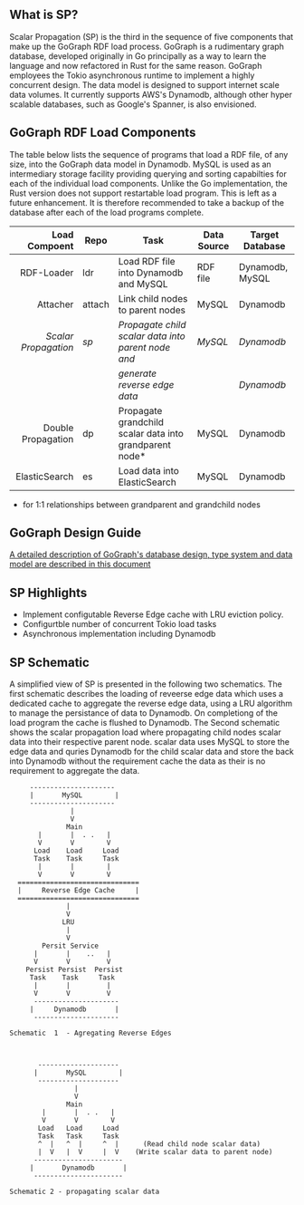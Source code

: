 ## What is SP?

Scalar Propagation (SP) is the third in the sequence of five components that make up the GoGraph RDF load process.  GoGraph is a rudimentary graph database, developed originally in Go principally as a way to learn the language and now refactored in Rust for the same reason. GoGraph employees the Tokio asynchronous runtime to implement a highly concurrent design. The data model is designed to support internet scale data volumes. It currently supports AWS's Dynamodb, although other hyper scalable databases, such as Google's Spanner, is also envisioned. 

## GoGraph RDF Load Components

The table below lists the sequence of programs that load a RDF file, of any size, into the GoGraph data model in Dynamodb. MySQL is used as an intermediary storage facility providing querying and sorting capabilties for each of the individual load components. Unlike the Go implementation, the Rust version does not support restartable load program. This is left as a future enhancement. It is therefore recommended to take a backup of the database after each of the load programs complete. 

| Load Compoent          |  Repo       |  Task                                                   |  Data Source           | Target Database |
|-----------------------:|-------------|---------------------------------------------------------|------------------------|-----------------|
|  RDF-Loader            |   ldr       | Load RDF file into Dynamodb and MySQL                   |  RDF file              | Dynamodb, MySQL |
|  Attacher              |   attach    | Link child nodes to parent nodes                        |  MySQL           | Dynamodb        |
|  _Scalar Propagation_  |   _sp_      | _Propagate child scalar data into parent node and_      |  _MySQL_        | _Dynamodb_      |
|                        |             | _generate reverse edge data_                            |      | _Dynamodb_      |
|  Double Propagation    |   dp        | Propagate grandchild scalar data into grandparent node* |  MySQL           | Dynamodb        |
|  ElasticSearch         |   es        | Load data into ElasticSearch                            |  MySQL          | Dynamodb        |


* for 1:1 relationships between grandparent and grandchild nodes

## GoGraph Design Guide ##

[A detailed description of GoGraph's database design, type system and data model are described in this document](docs/GoGraph-Design-Guide.pdf)

## SP Highlights ##

* Implement configutable Reverse Edge cache with LRU eviction policy.
* Configurtble number of concurrent Tokio load tasks
* Asynchronous implementation including Dynamodb

## SP Schematic ##

A simplified view of SP is presented in the following two schematics. The first schematic describes the loading of reveerse edge data which uses a dedicated cache to aggregate the reverse edge data, using a LRU algorithm to manage the persistance of data to Dynamodb. On completiong of the load program the cache is flushed to Dynamodb. The Second schematic shows the scalar propagation load where propagating child nodes scalar data into their respective parent node.  scalar data uses MySQL to store the edge data and quries Dynamodb for the child scalar data and store the back into Dynamodb without the requirement cache the data as their is no requirement to aggregate the data. 

         ---------------------
         |       MySQL        |
         ---------------------
                   |
                   V
                  Main
           |       |  . .   |
           V       V        V
          Load    Load     Load
          Task    Task     Task
           |       |        |
           V       V        V
      ==============================
      |     Reverse Edge Cache     |
      ==============================
                  |
                  V
                 LRU
                  |
                  V
            Persit Service
          |       |    ..   |
          V       V         V
        Persist Persist  Persist
         Task    Task     Task
          |       |         |
          V       V         V
          ---------------------
         |     Dynamodb       |
          ---------------------

    Schematic  1  - Agregating Reverse Edges



           --------------------
          |       MySQL        |
           --------------------
                    |
                    V
                  Main
            |       |  . .   |
            V       V        V
           Load   Load     Load
           Task   Task     Task
           ^  |   ^  |     ^  |      (Read child node scalar data)
           |  V   |  V     |  V    (Write scalar data to parent node)
          ----------------------
         |       Dynamodb       |
          ----------------------

    Schematic 2 - propagating scalar data

